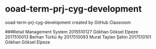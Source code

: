 # ooad-term-prj-cyg-development
ooad-term-prj-cyg-development created by GitHub Classroom

###Retail Management System 
2015510127 Gökhan Göksel Elpeze
2017510013 Berhan Türkü Ay
2017510093 Murat Taylan Şahin
2017510101 Gökhan Göksel Elpeze
